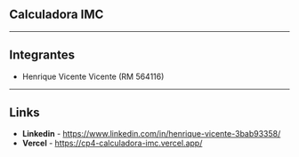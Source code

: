 ## Calculadora IMC
---
## Integrantes
- Henrique Vicente Vicente (RM 564116)
---
## Links
- **Linkedin** - https://www.linkedin.com/in/henrique-vicente-3bab93358/
- **Vercel** - https://cp4-calculadora-imc.vercel.app/